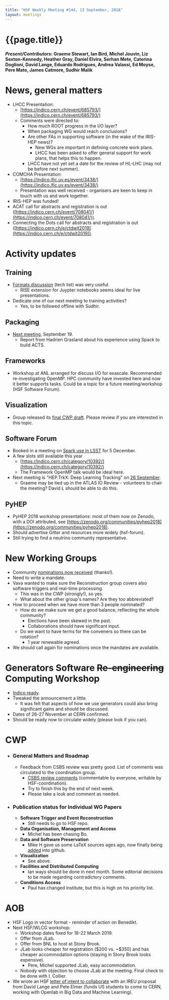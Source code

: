 ```yaml
---
title: "HSF Weekly Meeting #144, 13 September, 2018"
layout: meetings
---
```


# {{page.title}}

#### *Present/Contributors*: Graeme Stewart, Ian Bird, Michel Jouvin, Liz Sexton-Kennedy, Heather Gray, Daniel Elvira, Serhan Mete, Caterina Doglioni, David Lange, Eduardo Rodrigues, Andrea Valassi, Ed Moyse, Pere Mato, James Catmore, Sudhir Malik

News, general matters
=====================
-   LHCC Presentation:
    -   [https://indico.cern.ch/event/685793/](https://indico.cern.ch/event/685793/)
    -   Comments were directed to:
        -   How much ROOT progress in the I/O layer?
        -   When packaging WG would reach conclusions?
        -   Are other FAs in supporting software (in the wake of the
            IRIS-HEP news)?
            -   New WGs are important in defining concrete work plans.
            -   LHCC has been asked to offer general support for work
                plans, that helps this to happen.
        -   LHCC have not yet set a date for the review of HL-LHC (may
            not be before next summer).
-   COMCHA Presentation:
    -   [https://indico.ific.uv.es/event/3438/](https://indico.ific.uv.es/event/3438/)
    -   Presentation was well received - organisers are keen to keep in
        touch with us and work together.
-   IRIS-HEP was funded!
-   ACAT call for abstracts and registration is out
    ([https://indico.cern.ch/event/708041/](https://indico.cern.ch/event/708041/)).
-   Connecting the Dots call for abstracts and registration is out
    ([https://indico.cern.ch/e/ctdwit2019](https://indico.cern.ch/e/ctdwit2019)).

Activity updates
================

Training
--------
-   [Formats discussion](https://groups.google.com/forum/#!topic/hsf-tech-forum/k9V-0buFD0Q)
    (tech list) was very useful.
    -   RISE extension for Juypter notebooks seems ideal for live
        presentations.
-   Dedicate one of our next meeting to training activities?
    -   Yes, to be followed offline with Sudhir.

Packaging
---------
-   [Next meeting](https://indico.cern.ch/event/754985/),
    September 19.
    -   Report from Hadrien Grasland about his experience using Spack to
        build ACTS.

Frameworks
----------
-   Workshop at ANL arranged for discuss I/O for exascale. Recommended
    re-investigating OpenMP. HPC community have invested here and now
    it better supports tasks. Could be a topic for a future
    meeting/workshop (HSF Software Forum).

Visualization
-------------
-   Group released its [final CWP
    draft](https://github.com/HSF/Visualization/tree/master/documents/CWP).
    Please review if you are interested in this topic.

Software Forum
---------------
-   Booked in a meeting on [Spark use in
    LSST](https://indico.cern.ch/event/754811/) for 5
    December.
-   A few slots still available this year
    -   [https://indico.cern.ch/category/10392/](https://indico.cern.ch/category/10392/)
    -   The Framework OpenMP talk would be ideal here.
-   Next meeting is "HEP.TrkX: Deep Learning Tracking" on [26
    September](https://indico.cern.ch/event/745416/).
    -   Graeme may be tied up in the ATLAS IO Review - volunteers to
        chair the meeting? David L should be able to do this.

PyHEP
-----
-   PyHEP 2018 workshop presentations: most of them now on Zenodo, with
    a DOI attributed, see
    [https://zenodo.org/communities/pyhep2018](https://zenodo.org/communities/pyhep2018).
-   Should advertise Gitter and resources more widely (hsf-forum).
-   Still trying to find a neutrino community representative.

New Working Groups
==================
-   Community [nominations now
    received](https://docs.google.com/document/d/19-Etynm2gO07PGVGSDETmGNStWX3oq6TIpXftsbMoAc/edit?usp=sharing)
    (thanks!).
-   Need to write a mandate.
-   Vava wanted to make sure the Reconstruction group covers also
    software triggers and real-time processing.
    -   This was in the CWP (strongly!), so yes.
    -   What about the other group's names? Are they too abbreviated?
-   How to proceed when we have more than 3 people nominated?
    -   How do we make sure we get a good balance, reflecting the whole
        community?
        -   Elections have been skewed in the past.
        -   Collaborations should have significant input.
    -   Do we want to have terms for the conveners so there can be
        rotation?
        -   1 year renewable agreed.
-   We should call again for nominations once the mandates are
    available.

Generators Software ~~Re-engineering~~ Computing Workshop
=========================================================
-   [Indico ready](https://indico.cern.ch/event/751693/).
-   Tweaked the announcement a little.
    -   It was felt that aspects of how we use generators could also
        bring significant gains and should be discussed.
-   Dates of 26-27 November at CERN confirmed.
-   Should be ready now to circulate widely (please look if you can).

CWP
===
-   ### General Matters and Roadmap
    -   Feedback from CSBS review was pretty good. List of comments was
        circulated to the coordination group.
        -   [CSBS review
            comments](https://docs.google.com/document/d/16T2RRu1LmAyXTgtKjyWgOwZR8zsVOw2Y1SCntot3_NU/edit?usp=sharing)
            (commentable by everyone, writable by HSF-coordination).
        -   Try to finish this by the end of next week.
        -   Please take a look and comment as needed.
-   ### Publication status for Individual WG Papers
    -   **Software Trigger and Event Reconstruction**
        -   Still needs to go to HSF repo.
    -   **Data Organisation, Management and Access**
        -   Michel has been chasing Bo.
    -   **Data and Software Preservation**
        -   Mike H gave us some LaTeX sources ages ago, now finally
            being
            [added](https://github.com/HSF/documents/pull/101)
            into github.
    -   **Visualization**
        -   See above.
    -   **Facilities and Distributed Computing**
        -   Ian ways should be done in next month. Some editorial decisions
            to be made regarding contradictory comments.
    -   **Conditions Access**
        -   Paul has changed institute, but this
            is high on his priority list.

AOB
===
-   HSF Logo in vector format - reminder of action on Benedikt.
-   Next HSF/WLCG workshop:
    -   Workshop dates fixed for 18-22 March 2019.
    -   Offer from JLab.
    -   Offer from BNL to host at Stony Brook.
    -   JLab looks cheaper for registration (\$200 vs. \~\$350) and has
        cheaper accommodation options (staying in Stony Brook looks
        expensive).
        -   Pere, Michel supported JLab, easy accommodation.
    -   Nobody with objection to choose JLab at the meeting. Final check
        to be done with I. Collier.
-   We wrote an HSF [letter of intent to
    collaborate](https://docs.google.com/document/d/1PcRv47JGcwUWVM3LcZ64YyewpNcThx-Sw7bcUI0wuRM/edit?usp=sharing)
    with an IREU proposal from David Lange and Pete Elmer (funds US
    students to come to CERN, working with Openlab in Big Data and
    Machine Learning).
